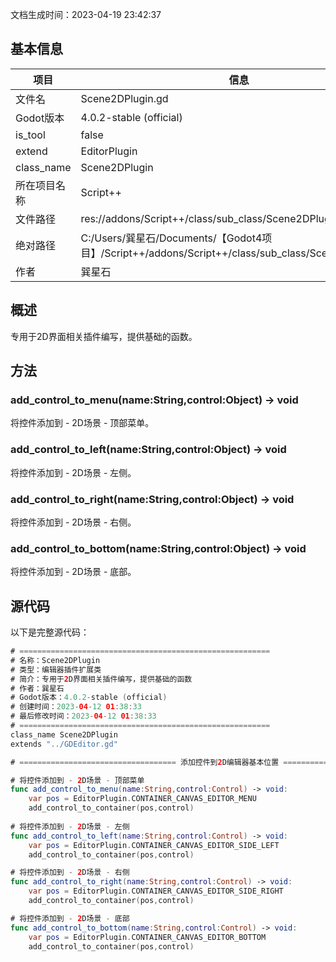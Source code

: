 文档生成时间：2023-04-19 23:42:37
## 基本信息
| **项目** | **信息** |
| --- | --- |
| 文件名 | Scene2DPlugin.gd |
| Godot版本 | 4.0.2-stable (official) |
| is_tool | false |
| extend | EditorPlugin |
| class_name | Scene2DPlugin |
| 所在项目名称 | Script++ |
| 文件路径 | res://addons/Script++/class/sub_class/Scene2DPlugin.gd |
| 绝对路径 | C:/Users/巽星石/Documents/【Godot4项目】/Script++/addons/Script++/class/sub_class/Scene2DPlugin.gd |
| 作者 | 巽星石 |

## 概述
专用于2D界面相关插件编写，提供基础的函数。
## 方法
### add_control_to_menu(name:String,control:Object) -> void
将控件添加到 - 2D场景 - 顶部菜单。
### add_control_to_left(name:String,control:Object) -> void
将控件添加到 - 2D场景 - 左侧。
### add_control_to_right(name:String,control:Object) -> void
将控件添加到 - 2D场景 - 右侧。
### add_control_to_bottom(name:String,control:Object) -> void
将控件添加到 - 2D场景 - 底部。
## 源代码
以下是完整源代码：
```swift
# ========================================================
# 名称：Scene2DPlugin
# 类型：编辑器插件扩展类
# 简介：专用于2D界面相关插件编写，提供基础的函数
# 作者：巽星石
# Godot版本：4.0.2-stable (official)
# 创建时间：2023-04-12 01:38:33
# 最后修改时间：2023-04-12 01:38:33
# ========================================================
class_name Scene2DPlugin
extends "../GDEditor.gd"

# =================================== 添加控件到2D编辑器基本位置 ===================================

# 将控件添加到 - 2D场景 - 顶部菜单
func add_control_to_menu(name:String,control:Control) -> void:
    var pos = EditorPlugin.CONTAINER_CANVAS_EDITOR_MENU
    add_control_to_container(pos,control)
    
# 将控件添加到 - 2D场景 - 左侧
func add_control_to_left(name:String,control:Control) -> void:
    var pos = EditorPlugin.CONTAINER_CANVAS_EDITOR_SIDE_LEFT
    add_control_to_container(pos,control)

# 将控件添加到 - 2D场景 - 右侧
func add_control_to_right(name:String,control:Control) -> void:
    var pos = EditorPlugin.CONTAINER_CANVAS_EDITOR_SIDE_RIGHT
    add_control_to_container(pos,control)

# 将控件添加到 - 2D场景 - 底部
func add_control_to_bottom(name:String,control:Control) -> void:
    var pos = EditorPlugin.CONTAINER_CANVAS_EDITOR_BOTTOM
    add_control_to_container(pos,control)
```

 
